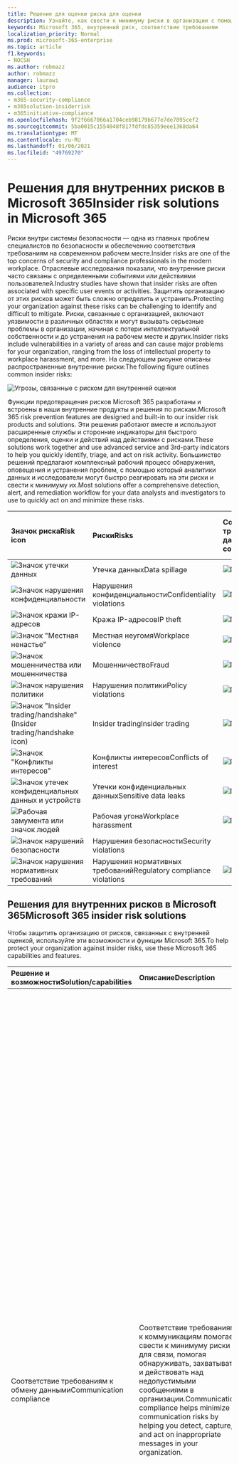```yaml
---
title: Решение для оценки риска для оценки
description: Узнайте, как свести к минимуму риски в организации с помощью решений для оценки рисков в Microsoft 365.
keywords: Microsoft 365, внутренний риск, соответствие требованиям
localization_priority: Normal
ms.prod: microsoft-365-enterprise
ms.topic: article
f1.keywords:
- NOCSH
ms.author: robmazz
author: robmazz
manager: laurawi
audience: itpro
ms.collection:
- m365-security-compliance
- m365solution-insiderrisk
- m365initiative-compliance
ms.openlocfilehash: 9f2f6667066a1704ceb98179b677e7de7895cef2
ms.sourcegitcommit: 5ba0015c1554048f817fdfdc85359eee1368da64
ms.translationtype: MT
ms.contentlocale: ru-RU
ms.lasthandoff: 01/06/2021
ms.locfileid: "49769270"
---
```

# <a name="insider-risk-solutions-in-microsoft-365"></a><span data-ttu-id="cb5ff-104">Решения для внутренних рисков в Microsoft 365</span><span class="sxs-lookup"><span data-stu-id="cb5ff-104">Insider risk solutions in Microsoft 365</span></span>

<span data-ttu-id="cb5ff-105">Риски внутри системы безопасности — одна из главных проблем специалистов по безопасности и обеспечению соответствия требованиям на современном рабочем месте.</span><span class="sxs-lookup"><span data-stu-id="cb5ff-105">Insider risks are one of the top concerns of security and compliance professionals in the modern workplace.</span></span> <span data-ttu-id="cb5ff-106">Отраслевые исследования показали, что внутренние риски часто связаны с определенными событиями или действиями пользователей.</span><span class="sxs-lookup"><span data-stu-id="cb5ff-106">Industry studies have shown that insider risks are often associated with specific user events or activities.</span></span> <span data-ttu-id="cb5ff-107">Защитить организацию от этих рисков может быть сложно определить и устранить.</span><span class="sxs-lookup"><span data-stu-id="cb5ff-107">Protecting your organization against these risks can be challenging to identify and difficult to mitigate.</span></span> <span data-ttu-id="cb5ff-108">Риски, связанные с организацией, включают уязвимости в различных областях и могут вызывать серьезные проблемы в организации, начиная с потери интеллектуальной собственности и до устранения на рабочем месте и других.</span><span class="sxs-lookup"><span data-stu-id="cb5ff-108">Insider risks include vulnerabilities in a variety of areas and can cause major problems for your organization, ranging from the loss of intellectual property to workplace harassment, and more.</span></span> <span data-ttu-id="cb5ff-109">На следующем рисунке описаны распространенные внутренние риски:</span><span class="sxs-lookup"><span data-stu-id="cb5ff-109">The following figure outlines common insider risks:</span></span>

![Угрозы, связанные с риском для внутренней оценки](../media/ir-solution-threats.png)

<span data-ttu-id="cb5ff-111">Функции предотвращения рисков Microsoft 365 разработаны и встроены в наши внутренние продукты и решения по рискам.</span><span class="sxs-lookup"><span data-stu-id="cb5ff-111">Microsoft 365 risk prevention features are designed and built-in to our insider risk products and solutions.</span></span> <span data-ttu-id="cb5ff-112">Эти решения работают вместе и используют расширенные службы и сторонние индикаторы для быстрого определения, оценки и действий над действиями с рисками.</span><span class="sxs-lookup"><span data-stu-id="cb5ff-112">These solutions work together and use advanced service and 3rd-party indicators to help you quickly identify, triage, and act on risk activity.</span></span> <span data-ttu-id="cb5ff-113">Большинство решений предлагают комплексный рабочий процесс обнаружения, оповещения и устранения проблем, с помощью который аналитики данных и исследователи могут быстро реагировать на эти риски и свести к минимуму их.</span><span class="sxs-lookup"><span data-stu-id="cb5ff-113">Most solutions offer a comprehensive detection, alert, and remediation workflow for your data analysts and investigators to use to quickly act on and minimize these risks.</span></span>

| <span data-ttu-id="cb5ff-114">Значок риска</span><span class="sxs-lookup"><span data-stu-id="cb5ff-114">Risk icon</span></span> | <span data-ttu-id="cb5ff-115">Риски</span><span class="sxs-lookup"><span data-stu-id="cb5ff-115">Risks</span></span> | <span data-ttu-id="cb5ff-116">Соответствие требованиям к обмену данными</span><span class="sxs-lookup"><span data-stu-id="cb5ff-116">Communication compliance</span></span> | <span data-ttu-id="cb5ff-117">Управление внутренними рисками</span><span class="sxs-lookup"><span data-stu-id="cb5ff-117">Insider risk management</span></span> | <span data-ttu-id="cb5ff-118">Информационные барьеры</span><span class="sxs-lookup"><span data-stu-id="cb5ff-118">Information barriers</span></span> | <span data-ttu-id="cb5ff-119">Управление привилегированным доступом</span><span class="sxs-lookup"><span data-stu-id="cb5ff-119">Privileged access management</span></span> |
| :---- | :-------- | :--------------------------- | :-------------------------- |:-------------------------| :--------------------------------|
| ![Значок утечки данных](../media/ir-risk-data-spillage.png)| <span data-ttu-id="cb5ff-121">Утечка данных</span><span class="sxs-lookup"><span data-stu-id="cb5ff-121">Data spillage</span></span> | ![Поддерживается](../media/check-mark.png) | ![Поддерживается](../media/check-mark.png) |  |  |
| ![Значок нарушения конфиденциальности](../media/ir-risk-confidentiality-violations.png)| <span data-ttu-id="cb5ff-125">Нарушения конфиденциальности</span><span class="sxs-lookup"><span data-stu-id="cb5ff-125">Confidentiality violations</span></span> | ![Поддерживается](../media/check-mark.png) | ![Поддерживается](../media/check-mark.png) | ![Поддерживается](../media/check-mark.png) |  |
| ![Значок кражи IP-адресов](../media/ir-risk-ip-theft.png)| <span data-ttu-id="cb5ff-130">Кража IP-адресов</span><span class="sxs-lookup"><span data-stu-id="cb5ff-130">IP theft</span></span> | ![Поддерживается](../media/check-mark.png) | ![Поддерживается](../media/check-mark.png) | ![Поддерживается](../media/check-mark.png) |  |
| ![Значок "Местная ненастье"](../media/ir-risk-workplace-violence.png)| <span data-ttu-id="cb5ff-135">Местная неугомя</span><span class="sxs-lookup"><span data-stu-id="cb5ff-135">Workplace violence</span></span> | ![Поддерживается](../media/check-mark.png) |  |  |  |
| ![Значок мошенничества или мошенничества](../media/ir-risk-fraud.png)| <span data-ttu-id="cb5ff-138">Мошенничество</span><span class="sxs-lookup"><span data-stu-id="cb5ff-138">Fraud</span></span> | ![Поддерживается](../media/check-mark.png) | ![Поддерживается](../media/check-mark.png) |  |  |
| ![Значок нарушения политики](../media/ir-risk-policy-violations.png)| <span data-ttu-id="cb5ff-142">Нарушения политики</span><span class="sxs-lookup"><span data-stu-id="cb5ff-142">Policy violations</span></span> | ![Поддерживается](../media/check-mark.png) | ![Поддерживается](../media/check-mark.png) | ![Поддерживается](../media/check-mark.png) | ![Поддерживается](../media/check-mark.png) |
| ![Значок "Insider trading/handshake" (Insider trading/handshake icon)](../media/ir-risk-insider-trading.png)| <span data-ttu-id="cb5ff-148">Insider trading</span><span class="sxs-lookup"><span data-stu-id="cb5ff-148">Insider trading</span></span> | ![Поддерживается](../media/check-mark.png) |  |  |  |
| ![Значок "Конфликты интересов"](../media/ir-risk-conflicts-of-interest.png)| <span data-ttu-id="cb5ff-151">Конфликты интересов</span><span class="sxs-lookup"><span data-stu-id="cb5ff-151">Conflicts of interest</span></span> | ![Поддерживается](../media/check-mark.png) |  | ![Поддерживается](../media/check-mark.png) |  |
| ![Значок утечек конфиденциальных данных и устройств](../media/ir-risk-sensitive-data-leaks.png)| <span data-ttu-id="cb5ff-155">Утечки конфиденциальных данных</span><span class="sxs-lookup"><span data-stu-id="cb5ff-155">Sensitive data leaks</span></span> | ![Поддерживается](../media/check-mark.png) | ![Поддерживается](../media/check-mark.png) |  |  |
| ![Рабочая замумента или значок людей](../media/ir-risk-workplace-harassment.png)| <span data-ttu-id="cb5ff-159">Рабочая угона</span><span class="sxs-lookup"><span data-stu-id="cb5ff-159">Workplace harassment</span></span> | ![Поддерживается](../media/check-mark.png) |  |  |  |
| ![Значок нарушений безопасности](../media/ir-risk-security-violations.png)| <span data-ttu-id="cb5ff-162">Нарушения безопасности</span><span class="sxs-lookup"><span data-stu-id="cb5ff-162">Security violations</span></span> |  | ![Поддерживается](../media/check-mark.png) |  | ![Поддерживается](../media/check-mark.png) |
| ![Значок нарушения нормативных требований](../media/ir-risk-regulatory-compliance-violations.png)| <span data-ttu-id="cb5ff-166">Нарушения нормативных требований</span><span class="sxs-lookup"><span data-stu-id="cb5ff-166">Regulatory compliance violations</span></span> | ![Поддерживается](../media/check-mark.png) | ![Поддерживается](../media/check-mark.png) | ![Поддерживается](../media/check-mark.png) |  |

## <a name="microsoft-365-insider-risk-solutions"></a><span data-ttu-id="cb5ff-170">Решения для внутренних рисков в Microsoft 365</span><span class="sxs-lookup"><span data-stu-id="cb5ff-170">Microsoft 365 insider risk solutions</span></span>

<span data-ttu-id="cb5ff-171">Чтобы защитить организацию от рисков, связанных с внутренней оценкой, используйте эти возможности и функции Microsoft 365.</span><span class="sxs-lookup"><span data-stu-id="cb5ff-171">To help protect your organization against insider risks, use these Microsoft 365 capabilities and features.</span></span>

| <span data-ttu-id="cb5ff-172">Решение и возможности</span><span class="sxs-lookup"><span data-stu-id="cb5ff-172">Solution/capabilities</span></span> | <span data-ttu-id="cb5ff-173">Описание</span><span class="sxs-lookup"><span data-stu-id="cb5ff-173">Description</span></span> | <span data-ttu-id="cb5ff-174">Лицензирование</span><span class="sxs-lookup"><span data-stu-id="cb5ff-174">Licensing</span></span> |
| :------------------------ | :-------------- | :------------ |
| <span data-ttu-id="cb5ff-175">Соответствие требованиям к обмену данными</span><span class="sxs-lookup"><span data-stu-id="cb5ff-175">Communication compliance</span></span> | <span data-ttu-id="cb5ff-176">Соответствие требованиям к коммуникациям помогает свести к минимуму риски для связи, помогая обнаруживать, захватывать и действовать над недопустимыми сообщениями в организации.</span><span class="sxs-lookup"><span data-stu-id="cb5ff-176">Communication compliance helps minimize communication risks by helping you detect, capture, and act on inappropriate messages in your organization.</span></span> | <span data-ttu-id="cb5ff-177">Подписка microsoft 365 E5 (платная или пробная версия)</span><span class="sxs-lookup"><span data-stu-id="cb5ff-177">Microsoft 365 E5 subscription (paid or trial version)</span></span> <br><br> <span data-ttu-id="cb5ff-178">Подписка microsoft 365 E3 + надстройка соответствия требованиям Microsoft 365 E5</span><span class="sxs-lookup"><span data-stu-id="cb5ff-178">Microsoft 365 E3 subscription + the Microsoft 365 E5 Compliance add-on</span></span> <br><br> <span data-ttu-id="cb5ff-179">Подписка microsoft 365 E3 + надстройка Microsoft 365 E5 Insider Risk Management</span><span class="sxs-lookup"><span data-stu-id="cb5ff-179">Microsoft 365 E3 subscription + the Microsoft 365 E5 Insider Risk Management add-on</span></span> <br><br> <span data-ttu-id="cb5ff-180">Подписка на Microsoft 365 A5 (платная или пробная версия)</span><span class="sxs-lookup"><span data-stu-id="cb5ff-180">Microsoft 365 A5 subscription (paid or trial version)</span></span> <br><br> <span data-ttu-id="cb5ff-181">Подписка на Microsoft 365 A3 + надстройка соответствия требованиям Microsoft 365 A5</span><span class="sxs-lookup"><span data-stu-id="cb5ff-181">Microsoft 365 A3 subscription + the Microsoft 365 A5 Compliance add-on</span></span> <br><br> <span data-ttu-id="cb5ff-182">Подписка на Microsoft 365 A3 + надстройка microsoft 365 A5 Insider Risk Management</span><span class="sxs-lookup"><span data-stu-id="cb5ff-182">Microsoft 365 A3 subscription + the Microsoft 365 A5 Insider Risk Management add-on</span></span> <br><br> <span data-ttu-id="cb5ff-183">Подписка на Microsoft 365 G5 (платная или пробная версия)</span><span class="sxs-lookup"><span data-stu-id="cb5ff-183">Microsoft 365 G5 subscription (paid or trial version)</span></span> <br><br> <span data-ttu-id="cb5ff-184">Подписка на Microsoft 365 G5 + надстройка соответствия требованиям Microsoft 365 G5</span><span class="sxs-lookup"><span data-stu-id="cb5ff-184">Microsoft 365 G5 subscription + the Microsoft 365 G5 Compliance add-on</span></span> <br> <span data-ttu-id="cb5ff-185">Подписка на Microsoft 365 G5 + надстройка Microsoft 365 G5 Insider Risk Management</span><span class="sxs-lookup"><span data-stu-id="cb5ff-185">Microsoft 365 G5 subscription + the Microsoft 365 G5 Insider Risk Management add-on</span></span> <br><br> <span data-ttu-id="cb5ff-186">Подписка на Office 365 корпоративный E5 (платная или пробная версия)</span><span class="sxs-lookup"><span data-stu-id="cb5ff-186">Office 365 Enterprise E5 subscription (paid or trial version)</span></span> <br><br> <span data-ttu-id="cb5ff-187">Подписка на Office 365 A5 (платная или пробная версия)</span><span class="sxs-lookup"><span data-stu-id="cb5ff-187">Office 365 A5 subscription (paid or trial version)</span></span> <br><br> <span data-ttu-id="cb5ff-188">Подписка на Office 365 корпоративный E3 + надстройка Office 365 Advanced Compliance (больше недоступна для новых подписок)</span><span class="sxs-lookup"><span data-stu-id="cb5ff-188">Office 365 Enterprise E3 subscription + the Office 365 Advanced Compliance add-on (no longer available for new subscriptions)</span></span> |
| <span data-ttu-id="cb5ff-189">Управление внутренними рисками</span><span class="sxs-lookup"><span data-stu-id="cb5ff-189">Insider risk management</span></span> | <span data-ttu-id="cb5ff-190">Управление внутренними рисками помогает свести к минимуму внутренние риски, позволяя обнаруживать, исследовать и действовать над вредоносными и случайными действиями в организации.</span><span class="sxs-lookup"><span data-stu-id="cb5ff-190">Insider risk management helps minimize internal risks by enabling you to detect, investigate, and act on malicious and inadvertent activities in your organization.</span></span> | <span data-ttu-id="cb5ff-191">Подписка microsoft 365 E5 (платная или пробная версия)</span><span class="sxs-lookup"><span data-stu-id="cb5ff-191">Microsoft 365 E5 subscription (paid or trial version)</span></span> <br><br> <span data-ttu-id="cb5ff-192">Подписка microsoft 365 E3 + надстройка соответствия требованиям Microsoft 365 E5</span><span class="sxs-lookup"><span data-stu-id="cb5ff-192">Microsoft 365 E3 subscription + the Microsoft 365 E5 Compliance add-on</span></span> <br><br> <span data-ttu-id="cb5ff-193">Подписка microsoft 365 E3 + надстройка Microsoft 365 E5 Insider Risk Management</span><span class="sxs-lookup"><span data-stu-id="cb5ff-193">Microsoft 365 E3 subscription + the Microsoft 365 E5 Insider Risk Management add-on</span></span> <br><br> <span data-ttu-id="cb5ff-194">Подписка на Microsoft 365 A5 (платная или пробная версия)</span><span class="sxs-lookup"><span data-stu-id="cb5ff-194">Microsoft 365 A5 subscription (paid or trial version)</span></span> <br><br> <span data-ttu-id="cb5ff-195">Подписка на Microsoft 365 A3 + надстройка соответствия требованиям Microsoft 365 A5</span><span class="sxs-lookup"><span data-stu-id="cb5ff-195">Microsoft 365 A3 subscription + the Microsoft 365 A5 Compliance add-on</span></span> <br><br> <span data-ttu-id="cb5ff-196">Подписка на Microsoft 365 A3 + надстройка microsoft 365 A5 Insider Risk Management</span><span class="sxs-lookup"><span data-stu-id="cb5ff-196">Microsoft 365 A3 subscription + the Microsoft 365 A5 Insider Risk Management add-on</span></span> |
| <span data-ttu-id="cb5ff-197">Информационные барьеры</span><span class="sxs-lookup"><span data-stu-id="cb5ff-197">Information barriers</span></span> | <span data-ttu-id="cb5ff-198">Информационные барьеры позволяют ограничить взаимодействие и совместную работу между двумя внутренними группами, чтобы избежать конфликта интересов в организации.</span><span class="sxs-lookup"><span data-stu-id="cb5ff-198">Information barriers allow you to restrict communication and collaboration between two internal groups to avoid a conflict of interest from occurring in your organization.</span></span>  | <span data-ttu-id="cb5ff-199">Microsoft 365 E5/A5</span><span class="sxs-lookup"><span data-stu-id="cb5ff-199">Microsoft 365 E5/A5</span></span> <br><br> <span data-ttu-id="cb5ff-200">Office 365 E5/A5</span><span class="sxs-lookup"><span data-stu-id="cb5ff-200">Office 365 E5/A5</span></span> <br><br> <span data-ttu-id="cb5ff-201">Office 365 Advanced Compliance</span><span class="sxs-lookup"><span data-stu-id="cb5ff-201">Office 365 Advanced Compliance</span></span> <br><br> <span data-ttu-id="cb5ff-202">Microsoft 365 Compliance E5/A5</span><span class="sxs-lookup"><span data-stu-id="cb5ff-202">Microsoft 365 Compliance E5/A5</span></span> <br><br> <span data-ttu-id="cb5ff-203">Microsoft 365 Insider Risk Management</span><span class="sxs-lookup"><span data-stu-id="cb5ff-203">Microsoft 365 Insider Risk Management</span></span> |
| <span data-ttu-id="cb5ff-204">Управление привилегированным доступом</span><span class="sxs-lookup"><span data-stu-id="cb5ff-204">Privileged access management</span></span> | <span data-ttu-id="cb5ff-205">Управление привилегированным доступом позволяет детально контролировать доступ к привилегированным задачам администратора Exchange Online в Office 365.</span><span class="sxs-lookup"><span data-stu-id="cb5ff-205">Privileged access management allows granular access control over privileged Exchange Online admin tasks in Office 365.</span></span> <span data-ttu-id="cb5ff-206">Она помогает защитить организацию от нарушений безопасности, в которых используются существующие привилегированные учетные записи администраторов с постоянным доступом к конфиденциальным данным или доступом к критически важным настройкам конфигурации.</span><span class="sxs-lookup"><span data-stu-id="cb5ff-206">It can help protect your organization from breaches that use existing privileged admin accounts with standing access to sensitive data or access to critical configuration settings.</span></span> | <span data-ttu-id="cb5ff-207">Microsoft 365 E5/A5</span><span class="sxs-lookup"><span data-stu-id="cb5ff-207">Microsoft 365 E5/A5</span></span> <br><br> <span data-ttu-id="cb5ff-208">Office 365 E5/A5</span><span class="sxs-lookup"><span data-stu-id="cb5ff-208">Office 365 E5/A5</span></span> <br><br> <span data-ttu-id="cb5ff-209">Соответствие требованиям Microsoft 365 E5 или A5</span><span class="sxs-lookup"><span data-stu-id="cb5ff-209">Microsoft 365 E5/A5 Compliance</span></span> <br><br> <span data-ttu-id="cb5ff-210">Защита информации и управление Microsoft 365 E5/A5</span><span class="sxs-lookup"><span data-stu-id="cb5ff-210">Microsoft 365 E5/A5 Information Protection and Governance</span></span> |

## <a name="deploy-microsoft-365-insider-risk-solutions"></a><span data-ttu-id="cb5ff-211">Развертывание решений, связанных с insider risk, в Microsoft 365</span><span class="sxs-lookup"><span data-stu-id="cb5ff-211">Deploy Microsoft 365 insider risk solutions</span></span>

<span data-ttu-id="cb5ff-212">Чтобы защитить организацию от рисков, связанных с внутренней оценкой, необходимо настроить и развернуть следующие решения Microsoft 365:</span><span class="sxs-lookup"><span data-stu-id="cb5ff-212">To help protect your organization against insider risks, set up and deploy the following Microsoft 365 solutions:</span></span>

![Глубокое решение для оценки риска](../media/ir-solution-defense-in-depth.png)

1. <span data-ttu-id="cb5ff-214">Настройте и создайте [политики соответствия коммуникациям.](communication-compliance-solution-overview.md)</span><span class="sxs-lookup"><span data-stu-id="cb5ff-214">Configure and create [communication compliance policies](communication-compliance-solution-overview.md).</span></span>
2. <span data-ttu-id="cb5ff-215">Настройте и создайте [политики управления рисками внутри организации.](insider-risk-management-solution-overview.md)</span><span class="sxs-lookup"><span data-stu-id="cb5ff-215">Configure and create [insider risk management policies](insider-risk-management-solution-overview.md).</span></span>
3. <span data-ttu-id="cb5ff-216">Необязательно: настройте и создайте [политики информационных барьеров.](information-barriers-solution-overview.md)</span><span class="sxs-lookup"><span data-stu-id="cb5ff-216">Optional: Configure and create [information barrier policies](information-barriers-solution-overview.md).</span></span>
4. <span data-ttu-id="cb5ff-217">Необязательно: в включить и настроить [управление привилегированным доступом.](privileged-access-management-solution-overview.md)</span><span class="sxs-lookup"><span data-stu-id="cb5ff-217">Optional: Enable and configure [privileged access management](privileged-access-management-solution-overview.md).</span></span>

## <a name="illustrations-with-examples"></a><span data-ttu-id="cb5ff-218">Иллюстрации с примерами</span><span class="sxs-lookup"><span data-stu-id="cb5ff-218">Illustrations with examples</span></span>

<span data-ttu-id="cb5ff-219">Чтобы спланировать интегрированную стратегию для реализации возможностей встроенных рисков Microsoft 365, скачайте набор иллюстраций к возможностям защиты информации и соответствия требованиям *Microsoft 365.*</span><span class="sxs-lookup"><span data-stu-id="cb5ff-219">To help you plan an integrated strategy for implementing Microsoft 365 insider risk capabilities, download the *Microsoft 365 information protection and compliance capabilities* set of illustrations.</span></span> <span data-ttu-id="cb5ff-220">О возможностях, связанных с insider risk, см. на иллюстрациях архитектуры 5–7.</span><span class="sxs-lookup"><span data-stu-id="cb5ff-220">For insider risk capabilities, see the architecture illustration pages 5-7.</span></span> <span data-ttu-id="cb5ff-221">Вы можете адаптировать эти изображения для собственного применения.</span><span class="sxs-lookup"><span data-stu-id="cb5ff-221">Feel free to adapt these illustrations for your own use.</span></span>

| <span data-ttu-id="cb5ff-222">Item</span><span class="sxs-lookup"><span data-stu-id="cb5ff-222">Item</span></span> | <span data-ttu-id="cb5ff-223">Описание</span><span class="sxs-lookup"><span data-stu-id="cb5ff-223">Description</span></span> |
|:-----|:------------|
|<span data-ttu-id="cb5ff-224">[![Плакат модели: возможности защиты информации и соответствия требованиям Microsoft 365](../media/solutions-architecture-center/m365-compliance-illustrations-thumb.png)](https://download.microsoft.com/download/3/a/6/3a6ab1a3-feb0-4ee2-8e77-62415a772e53/m365-compliance-illustrations.pdf)</span><span class="sxs-lookup"><span data-stu-id="cb5ff-224">[![Model poster: Microsoft 365 information protection and compliance capabilities](../media/solutions-architecture-center/m365-compliance-illustrations-thumb.png)](https://download.microsoft.com/download/3/a/6/3a6ab1a3-feb0-4ee2-8e77-62415a772e53/m365-compliance-illustrations.pdf)</span></span> <br/> <span data-ttu-id="cb5ff-225">[Скачивание в формате PDF](https://download.microsoft.com/download/3/a/6/3a6ab1a3-feb0-4ee2-8e77-62415a772e53/m365-compliance-illustrations.pdf) \| [Скачивание в качестве Visio](https://download.microsoft.com/download/3/a/6/3a6ab1a3-feb0-4ee2-8e77-62415a772e53/m365-compliance-illustrations.vsdx)  </span><span class="sxs-lookup"><span data-stu-id="cb5ff-225">[Download as a PDF](https://download.microsoft.com/download/3/a/6/3a6ab1a3-feb0-4ee2-8e77-62415a772e53/m365-compliance-illustrations.pdf)  \| [Download as a Visio](https://download.microsoft.com/download/3/a/6/3a6ab1a3-feb0-4ee2-8e77-62415a772e53/m365-compliance-illustrations.vsdx)</span></span> <br/> <span data-ttu-id="cb5ff-226">Обновлено в октябре 2020 г.</span><span class="sxs-lookup"><span data-stu-id="cb5ff-226">Updated October 2020</span></span>|<span data-ttu-id="cb5ff-227">Содержимое:</span><span class="sxs-lookup"><span data-stu-id="cb5ff-227">Includes:</span></span> <ul><li>  <span data-ttu-id="cb5ff-228">Защита информации (Майкрософт) и защита от потери данных</span><span class="sxs-lookup"><span data-stu-id="cb5ff-228">Microsoft information protection and data loss prevention</span></span></li><li><span data-ttu-id="cb5ff-229">Политики и метки хранения</span><span class="sxs-lookup"><span data-stu-id="cb5ff-229">Retention policies and retention labels</span></span> </li><li><span data-ttu-id="cb5ff-230">Информационные барьеры</span><span class="sxs-lookup"><span data-stu-id="cb5ff-230">Information barriers</span></span></li><li><span data-ttu-id="cb5ff-231">Соответствие требованиям к обмену данными</span><span class="sxs-lookup"><span data-stu-id="cb5ff-231">Communication compliance</span></span></li><li><span data-ttu-id="cb5ff-232">Управление внутренними рисками</span><span class="sxs-lookup"><span data-stu-id="cb5ff-232">Insider risk management</span></span></li><li><span data-ttu-id="cb5ff-233">Внедрение сторонних данных</span><span class="sxs-lookup"><span data-stu-id="cb5ff-233">Third-party data ingestion</span></span></li>|

## <a name="training"></a><span data-ttu-id="cb5ff-234">Учебные курсы</span><span class="sxs-lookup"><span data-stu-id="cb5ff-234">Training</span></span>

<span data-ttu-id="cb5ff-235">Обучение администраторов и специалистов по обеспечению соответствия требованиям основам каждого решения для оценки риска внутри организации поможет вашей организации быстрее при развертывании и внедрении.</span><span class="sxs-lookup"><span data-stu-id="cb5ff-235">Training your administrators and compliance team in the basics for each insider risk solution can help your organization get started more quickly with your deployment and implementation efforts.</span></span> 

<span data-ttu-id="cb5ff-236">Microsoft 365 предоставляет следующие ресурсы для информирования и обучения этих пользователей в организации:</span><span class="sxs-lookup"><span data-stu-id="cb5ff-236">Microsoft 365 provides the following resources to help inform and train these users in your organization:</span></span>

| <span data-ttu-id="cb5ff-237">Решение или область</span><span class="sxs-lookup"><span data-stu-id="cb5ff-237">Solution/Area</span></span> | <span data-ttu-id="cb5ff-238">Ресурсы</span><span class="sxs-lookup"><span data-stu-id="cb5ff-238">Resources</span></span> |
|:------------------|:--------------|
| <span data-ttu-id="cb5ff-239">Управление рисками внутри компании в Microsoft 365</span><span class="sxs-lookup"><span data-stu-id="cb5ff-239">Manage insider risk in Microsoft 365</span></span> |[<span data-ttu-id="cb5ff-240">Полный путь обучения</span><span class="sxs-lookup"><span data-stu-id="cb5ff-240">Complete learning path</span></span>](/learn/paths/m365-compliance-insider) <br> <span data-ttu-id="cb5ff-241">Этот путь обучения включает все отдельные модули решения для обеспечения соответствия коммуникации, управления внутри организации рисками, информационных барьеров и управления привилегированным доступом.</span><span class="sxs-lookup"><span data-stu-id="cb5ff-241">This learning path includes all the individual solution modules for communication compliance, insider risk management, information barriers, and privileged access management.</span></span> <span data-ttu-id="cb5ff-242">Выберите этот путь обучения, чтобы завершить все модули.</span><span class="sxs-lookup"><span data-stu-id="cb5ff-242">Select this learning path to complete all the modules.</span></span> |
| <span data-ttu-id="cb5ff-243">Соответствие требованиям к обмену данными</span><span class="sxs-lookup"><span data-stu-id="cb5ff-243">Communication compliance</span></span> | [<span data-ttu-id="cb5ff-244">Модуль обучения: подготовка соответствия коммуникации требованиям в Microsoft 365</span><span class="sxs-lookup"><span data-stu-id="cb5ff-244">Learning module: Prepare communication compliance in Microsoft 365</span></span>](/learn/modules/m365-compliance-insider-prepare-communication-compliance) <br> <span data-ttu-id="cb5ff-245">Этот модуль поможет вам изучить основы выявления и устранения нарушений политики поведения с соблюдением требований к коммуникациям, определить необходимые условия перед созданием политик соответствия коммуникации, а также узнать о типах встроенных, предварительно определенных шаблонов политики в соответствии с коммуникацией.</span><span class="sxs-lookup"><span data-stu-id="cb5ff-245">This module helps you learn the basics on how to identify and remediate code-of-conduct policy violations with communication compliance, cover the prerequisites needed before creating communication compliance policies, and learn about the types of built-in, pre-defined policy templates in communication compliance.</span></span> |
| <span data-ttu-id="cb5ff-246">Управление внутренними рисками</span><span class="sxs-lookup"><span data-stu-id="cb5ff-246">Insider risk management</span></span> | [<span data-ttu-id="cb5ff-247">Модуль обучения: управление рисками внутри организации в Microsoft 365</span><span class="sxs-lookup"><span data-stu-id="cb5ff-247">Learning module: Insider risk management in Microsoft 365</span></span>](/learn/modules/m365-compliance-insider-manage-insider-risk) <br> <span data-ttu-id="cb5ff-248">Этот модуль помогает узнать, как управление внутренними рисками в Microsoft 365 помогает предотвратить, обнаруживать и содержать внутренние риски в организации, узнать о типах встроенных, предварительно определенных шаблонов политики, изучить основные предварительные условия, необходимые перед созданием политик внутренних рисков, и поясняет типы действий, которые можно принять в случае управления внутренними рисками.</span><span class="sxs-lookup"><span data-stu-id="cb5ff-248">This module helps you learn how insider risk management in Microsoft 365 can help prevent, detect, and contain internal risks in an organization, learn about the types of built-in, pre-defined policy templates, understand the basic prerequisites needed before creating insider risk policies, and explains the types of actions you can take on insider risk management cases.</span></span> |
| <span data-ttu-id="cb5ff-249">Информационные барьеры</span><span class="sxs-lookup"><span data-stu-id="cb5ff-249">Information barriers</span></span> | [<span data-ttu-id="cb5ff-250">Модуль обучения: планирование информационных барьеров</span><span class="sxs-lookup"><span data-stu-id="cb5ff-250">Learning module: Plan for information barriers</span></span>](/learn/modules/m365-compliance-insider-plan-information-barriers) <br> <span data-ttu-id="cb5ff-251">Этот модуль помогает узнать, как политики информационных барьеров могут помочь вашей организации обеспечить соответствие соответствующим отраслевым стандартам и нормативным требованиям, перечисляет типы ситуаций, в которые могут применяться информационные барьеры, объясняет процесс создания политики информационных барьеров и объясняет, как устранять непредвиденные проблемы после создания информационных барьеров.</span><span class="sxs-lookup"><span data-stu-id="cb5ff-251">This module helps you learn how information barrier policies can help your organization maintain compliance with relevant industry standards and regulations, lists the types of situations when information barriers would be applicable, helps explain the process of creating an information barrier policy, and helps explain how to troubleshoot unexpected issues after information barriers are in place.</span></span> |
| <span data-ttu-id="cb5ff-252">Управление привилегированным доступом</span><span class="sxs-lookup"><span data-stu-id="cb5ff-252">Privileged access management</span></span> | [<span data-ttu-id="cb5ff-253">Модуль обучения: реализация управления привилегированным доступом</span><span class="sxs-lookup"><span data-stu-id="cb5ff-253">Learning module: Implement privileged access management</span></span>](/learn/modules/m365-compliance-insider-implement-privileged-access-management) <br> <span data-ttu-id="cb5ff-254">Этот модуль помогает понять разницу между управлением привилегированным доступом и привилегированным управлением удостоверениями, понять поток процесса управления привилегированным доступом и понять основы настройки и обеспечения управления привилегированным доступом.</span><span class="sxs-lookup"><span data-stu-id="cb5ff-254">This module helps you understand the difference between privileged access management and privileged identity management, understand the privileged access management process flow, and understand the basics of how to configure and enable privileged access management.</span></span> |
